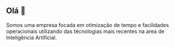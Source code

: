 ## Olá 🦎

Somos uma empresa focada em otimização de tempo e facilidades operacionais utilizando das técnologias mais recentes na area de Inteligência Artificial.
